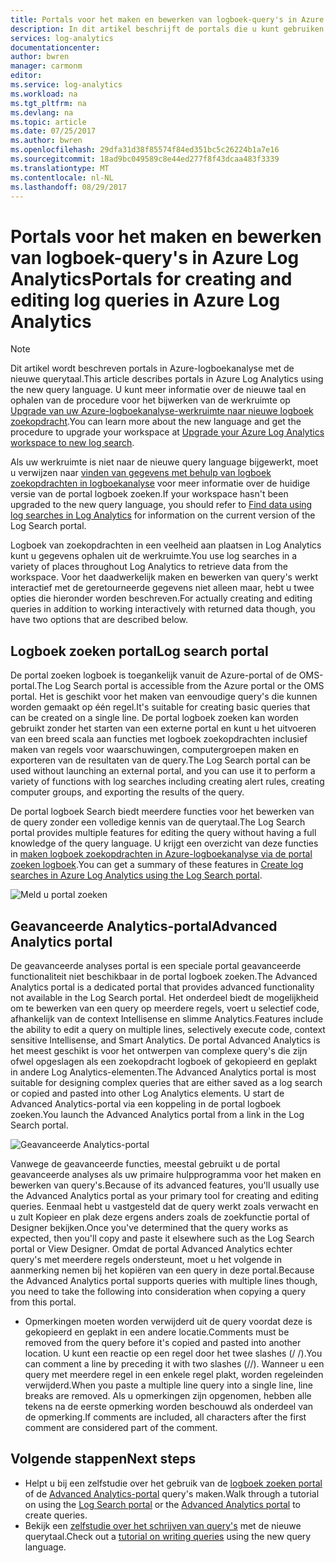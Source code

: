 ```yaml
---
title: Portals voor het maken en bewerken van logboek-query's in Azure Log Analytics | Microsoft Docs
description: In dit artikel beschrijft de portals die u kunt gebruiken in Azure-logboekanalyse maken en bewerken Meld zoekopdrachten.
services: log-analytics
documentationcenter: 
author: bwren
manager: carmonm
editor: 
ms.service: log-analytics
ms.workload: na
ms.tgt_pltfrm: na
ms.devlang: na
ms.topic: article
ms.date: 07/25/2017
ms.author: bwren
ms.openlocfilehash: 29dfa31d38f85574f84ed351bc5c26224b1a7e16
ms.sourcegitcommit: 18ad9bc049589c8e44ed277f8f43dcaa483f3339
ms.translationtype: MT
ms.contentlocale: nl-NL
ms.lasthandoff: 08/29/2017
---
```

# <a name="portals-for-creating-and-editing-log-queries-in-azure-log-analytics"></a><span data-ttu-id="15bd7-103">Portals voor het maken en bewerken van logboek-query's in Azure Log Analytics</span><span class="sxs-lookup"><span data-stu-id="15bd7-103">Portals for creating and editing log queries in Azure Log Analytics</span></span>

> [!NOTE]
> <span data-ttu-id="15bd7-104">Dit artikel wordt beschreven portals in Azure-logboekanalyse met de nieuwe querytaal.</span><span class="sxs-lookup"><span data-stu-id="15bd7-104">This article describes portals in Azure Log Analytics using the new query language.</span></span>  <span data-ttu-id="15bd7-105">U kunt meer informatie over de nieuwe taal en ophalen van de procedure voor het bijwerken van de werkruimte op [Upgrade van uw Azure-logboekanalyse-werkruimte naar nieuwe logboek zoekopdracht](log-analytics-log-search-upgrade.md).</span><span class="sxs-lookup"><span data-stu-id="15bd7-105">You can learn more about the new language and get the procedure to upgrade your workspace at [Upgrade your Azure Log Analytics workspace to new log search](log-analytics-log-search-upgrade.md).</span></span>  
>
> <span data-ttu-id="15bd7-106">Als uw werkruimte is niet naar de nieuwe query language bijgewerkt, moet u verwijzen naar [vinden van gegevens met behulp van logboek zoekopdrachten in logboekanalyse](log-analytics-log-searches.md) voor meer informatie over de huidige versie van de portal logboek zoeken.</span><span class="sxs-lookup"><span data-stu-id="15bd7-106">If your workspace hasn't been upgraded to the new query language, you should refer to [Find data using log searches in Log Analytics](log-analytics-log-searches.md) for information on the current version of the Log Search portal.</span></span>

<span data-ttu-id="15bd7-107">Logboek van zoekopdrachten in een veelheid aan plaatsen in Log Analytics kunt u gegevens ophalen uit de werkruimte.</span><span class="sxs-lookup"><span data-stu-id="15bd7-107">You use log searches in a variety of places throughout Log Analytics to retrieve data from the workspace.</span></span>  <span data-ttu-id="15bd7-108">Voor het daadwerkelijk maken en bewerken van query's werkt interactief met de geretourneerde gegevens niet alleen maar, hebt u twee opties die hieronder worden beschreven.</span><span class="sxs-lookup"><span data-stu-id="15bd7-108">For actually creating and editing queries in addition to working interactively with returned data though, you have two options that are described below.</span></span>  

## <a name="log-search-portal"></a><span data-ttu-id="15bd7-109">Logboek zoeken portal</span><span class="sxs-lookup"><span data-stu-id="15bd7-109">Log search portal</span></span>
<span data-ttu-id="15bd7-110">De portal zoeken logboek is toegankelijk vanuit de Azure-portal of de OMS-portal.</span><span class="sxs-lookup"><span data-stu-id="15bd7-110">The Log Search portal is accessible from the Azure portal or the OMS portal.</span></span>  <span data-ttu-id="15bd7-111">Het is geschikt voor het maken van eenvoudige query's die kunnen worden gemaakt op één regel.</span><span class="sxs-lookup"><span data-stu-id="15bd7-111">It's suitable for creating basic queries that can be created on a single line.</span></span>  <span data-ttu-id="15bd7-112">De portal logboek zoeken kan worden gebruikt zonder het starten van een externe portal en kunt u het uitvoeren van een breed scala aan functies met logboek zoekopdrachten inclusief maken van regels voor waarschuwingen, computergroepen maken en exporteren van de resultaten van de query.</span><span class="sxs-lookup"><span data-stu-id="15bd7-112">The Log Search portal can be used without launching an external portal, and you can use it to perform a variety of functions with log searches including creating alert rules, creating computer groups, and exporting the results of the query.</span></span>  

<span data-ttu-id="15bd7-113">De portal logboek Search biedt meerdere functies voor het bewerken van de query zonder een volledige kennis van de querytaal.</span><span class="sxs-lookup"><span data-stu-id="15bd7-113">The Log Search portal provides multiple features for editing the query without having a full knowledge of the query language.</span></span>  <span data-ttu-id="15bd7-114">U krijgt een overzicht van deze functies in [maken logboek zoekopdrachten in Azure-logboekanalyse via de portal zoeken logboek](log-analytics-log-search-log-search-portal.md).</span><span class="sxs-lookup"><span data-stu-id="15bd7-114">You can get a summary of these features in [Create log searches in Azure Log Analytics using the Log Search portal](log-analytics-log-search-log-search-portal.md).</span></span>


![Meld u portal zoeken](media/log-analytics-log-search-portals/log-search-portal.png)

## <a name="advanced-analytics-portal"></a><span data-ttu-id="15bd7-116">Geavanceerde Analytics-portal</span><span class="sxs-lookup"><span data-stu-id="15bd7-116">Advanced Analytics portal</span></span>
<span data-ttu-id="15bd7-117">De geavanceerde analyses portal is een speciale portal geavanceerde functionaliteit niet beschikbaar in de portal logboek zoeken.</span><span class="sxs-lookup"><span data-stu-id="15bd7-117">The Advanced Analytics portal is a dedicated portal that provides advanced functionality not available in the Log Search portal.</span></span>  <span data-ttu-id="15bd7-118">Het onderdeel biedt de mogelijkheid om te bewerken van een query op meerdere regels, voert u selectief code, afhankelijk van de context Intellisense en slimme Analytics.</span><span class="sxs-lookup"><span data-stu-id="15bd7-118">Features include the ability to edit a query on multiple lines, selectively execute code, context sensitive Intellisense, and Smart Analytics.</span></span>  <span data-ttu-id="15bd7-119">De portal Advanced Analytics is het meest geschikt is voor het ontwerpen van complexe query's die zijn ofwel opgeslagen als een zoekopdracht logboek of gekopieerd en geplakt in andere Log Analytics-elementen.</span><span class="sxs-lookup"><span data-stu-id="15bd7-119">The Advanced Analytics portal is most suitable for designing complex queries that are either saved as a log search or copied and pasted into other Log Analytics elements.</span></span>  <span data-ttu-id="15bd7-120">U start de Advanced Analytics-portal via een koppeling in de portal logboek zoeken.</span><span class="sxs-lookup"><span data-stu-id="15bd7-120">You launch the Advanced Analytics portal from a link in the Log Search portal.</span></span>

![Geavanceerde Analytics-portal](media/log-analytics-log-search-portals/advanced-analytics-portal.png)


<span data-ttu-id="15bd7-122">Vanwege de geavanceerde functies, meestal gebruikt u de portal geavanceerde analyses als uw primaire hulpprogramma voor het maken en bewerken van query's.</span><span class="sxs-lookup"><span data-stu-id="15bd7-122">Because of its advanced features, you'll usually use the Advanced Analytics portal as your primary tool for creating and editing queries.</span></span>  <span data-ttu-id="15bd7-123">Eenmaal hebt u vastgesteld dat de query werkt zoals verwacht en u zult Kopieer en plak deze ergens anders zoals de zoekfunctie portal of Designer bekijken.</span><span class="sxs-lookup"><span data-stu-id="15bd7-123">Once you've determined that the query works as expected, then you'll copy and paste it elsewhere such as the Log Search portal or View Designer.</span></span>  <span data-ttu-id="15bd7-124">Omdat de portal Advanced Analytics echter query's met meerdere regels ondersteunt, moet u het volgende in aanmerking nemen bij het kopiëren van een query in deze portal.</span><span class="sxs-lookup"><span data-stu-id="15bd7-124">Because the Advanced Analytics portal supports queries with multiple lines though, you need to take the following into consideration when copying a query from this portal.</span></span>

- <span data-ttu-id="15bd7-125">Opmerkingen moeten worden verwijderd uit de query voordat deze is gekopieerd en geplakt in een andere locatie.</span><span class="sxs-lookup"><span data-stu-id="15bd7-125">Comments must be removed from the query before it's copied and pasted into another location.</span></span>  <span data-ttu-id="15bd7-126">U kunt een reactie op een regel door het twee slashes (/ /).</span><span class="sxs-lookup"><span data-stu-id="15bd7-126">You can comment a line by preceding it with two slashes (//).</span></span>  <span data-ttu-id="15bd7-127">Wanneer u een query met meerdere regel in een enkele regel plakt, worden regeleinden verwijderd.</span><span class="sxs-lookup"><span data-stu-id="15bd7-127">When you paste a multiple line query into a single line, line breaks are removed.</span></span>  <span data-ttu-id="15bd7-128">Als u opmerkingen zijn opgenomen, hebben alle tekens na de eerste opmerking worden beschouwd als onderdeel van de opmerking.</span><span class="sxs-lookup"><span data-stu-id="15bd7-128">If comments are included, all characters after the first comment are considered part of the comment.</span></span>


## <a name="next-steps"></a><span data-ttu-id="15bd7-129">Volgende stappen</span><span class="sxs-lookup"><span data-stu-id="15bd7-129">Next steps</span></span>

- <span data-ttu-id="15bd7-130">Helpt u bij een zelfstudie over het gebruik van de [logboek zoeken portal](log-analytics-log-search-log-search-portal.md) of de [Advanced Analytics-portal](https://go.microsoft.com/fwlink/?linkid=856587) query's maken.</span><span class="sxs-lookup"><span data-stu-id="15bd7-130">Walk through a tutorial on using the [Log Search portal](log-analytics-log-search-log-search-portal.md) or the [Advanced Analytics portal](https://go.microsoft.com/fwlink/?linkid=856587) to create queries.</span></span>
- <span data-ttu-id="15bd7-131">Bekijk een [zelfstudie over het schrijven van query's](https://go.microsoft.com/fwlink/?linkid=856078) met de nieuwe querytaal.</span><span class="sxs-lookup"><span data-stu-id="15bd7-131">Check out a [tutorial on writing queries](https://go.microsoft.com/fwlink/?linkid=856078) using the new query language.</span></span>
